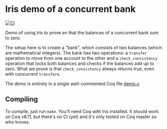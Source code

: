 # Iris demo of a concurrent bank

[![CI](https://github.com/tchajed/iris-bank-demo/workflows/CI/badge.svg)](https://github.com/tchajed/iris-bank-demo/actions)

Demo of using Iris to prove an that the balances of a concurrent bank sum to
zero.

The setup here is to create a "bank", which consists of two balances (which are
mathematical integers). The bank has two operations: a `transfer` operation to
move from one account to the other and a `check_consistency` operation that
locks both balances and checks if the balances add up to zero. What we prove is
that `check_consistency` always returns true, even with concurrent `transfer`s.

The demo is entirely in a single well-commented Coq file [demo.v](src/demo.v).

## Compiling

To compile, just run `make`. You'll need Coq with Iris installed. It should work
on Coq v8.11, but there's no CI (yet) and it's only tested on Coq master so who
knows.
